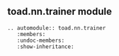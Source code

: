 ## toad.nn.trainer module

```eval_rst
.. automodule:: toad.nn.trainer
   :members:
   :undoc-members:
   :show-inheritance:
```
